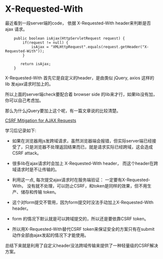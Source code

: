 # X-Requested-With


最近看到一段server端的code， 依据 X-Requested-With header来判断是否 ajax 请求。
```
	public boolean isAjax(HttpServletRequest request) {
		if(request != null) {
			isAjax = "XMLHttpRequest".equals(request.getHeader("X-Requested-With"));
		}
	   
	   return isAjax;
	}

```

X-Requested-With 首先它是自定义的header，是由类似 jQuery, axios 这样的lib 发ajax请求时加上的。

所以上面的server端check要配合着 browser side 的lib来才行，如果lib没有加，你可以自己考虑加。

那么为什么jQuery要加上这个呢，有一篇文章说的比较清楚。

[CSRF Mitigation for AJAX Requests](https://markitzeroday.com/x-requested-with/cors/2017/06/29/csrf-mitigation-for-ajax-requests.html)

学习后记录如下:


* 如果在浏览器用js发跨域请求，虽然浏览器端会报错，但实际server端已经接受了，只是浏览器不处理返回结果而已，就是请求实际已经跨域，这会造成CSRF attack。

* 很多lib在ajax请求时会加上 X-Requested-With header， 而这个header在跨域请求时是不让传输的。

* 利用这一点, 每次提交ajax请求时在服务端验证： 一定要有X-Requested-With， 没有就不处理，可以防止CSRF，和token是同样的效果，但不用生产、储存和传输 token。

* 这个对form提交不管用，因为form提交时没法手动加上X-Requested-With header。  

* form 的情况下默认就是可以跨域提交的，所以还是要依靠CSRF token。

* 所以用X-Requested-With替代CSRF token来保证安全的方案只有在submit动作全部由ajax发起的情况下才能使用。


总结下来就是利用了自定义header没法跨域传输来提供了一种轻量级的CSRF解决方案。